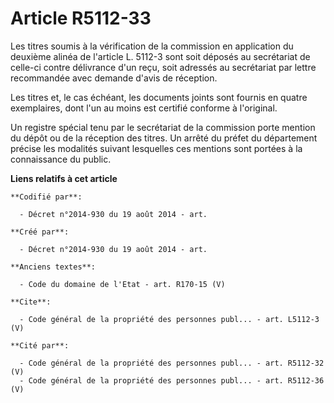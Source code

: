 # Article R5112-33

Les titres soumis à la vérification de la commission en application du deuxième alinéa de l'article L. 5112-3 sont soit
déposés au secrétariat de celle-ci contre délivrance d'un reçu, soit adressés au secrétariat par lettre recommandée avec
demande d'avis de réception. 

Les titres et, le cas échéant, les documents joints sont fournis en quatre exemplaires, dont l'un au moins est certifié
conforme à l'original. 

Un registre spécial tenu par le secrétariat de la commission porte mention du dépôt ou de la réception des titres. Un arrêté
du préfet du département précise les modalités suivant lesquelles ces mentions sont portées à la connaissance du public.

**Liens relatifs à cet article**

	**Codifié par**:

	  - Décret n°2014-930 du 19 août 2014 - art.

	**Créé par**:

	  - Décret n°2014-930 du 19 août 2014 - art.

	**Anciens textes**:

	  - Code du domaine de l'Etat - art. R170-15 (V)

	**Cite**:

	  - Code général de la propriété des personnes publ... - art. L5112-3 (V)

	**Cité par**:

	  - Code général de la propriété des personnes publ... - art. R5112-32 (V)
	  - Code général de la propriété des personnes publ... - art. R5112-36 (V)
